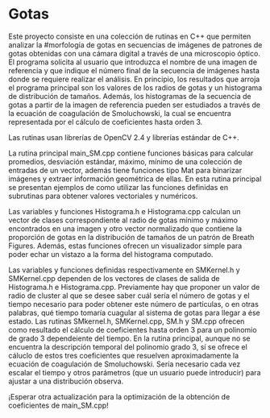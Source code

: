 # Gotas

Este proyecto consiste en una colección de rutinas en C++ que permiten analizar la #morfología de gotas en secuencias de imágenes de patrones de gotas obtenidas con una cámara digital a través de una microscopio óptico. El programa solicita al usuario que introduzca el nombre de una imagen de referencia y que indique el número final de la secuencia de imágenes hasta donde se requiere realizar el análisis. En principio, los resultados que arroja el programa principal son los valores de los radios de gotas y un histograma de distribución de tamaños. Además, los histogramas de la secuencia de gotas a partir de la imagen de referencia pueden ser estudiados a través de la ecuación de coagulación de Smoluchowski, la cual se encuentra representada por el cálculo de coeficientes hasta orden 3. 

Las rutinas usan librerías de OpenCV 2.4 y librerías estándar de C++.

La rutina principal main_SM.cpp contiene funciones básicas para calcular promedios, desviación estándar, máximo, mínimo de una colección de entradas de un vector, además tiene funciones tipo Mat para binarizar imágenes y extraer información geométrica de ellas. En esta rutina principal se presentan ejemplos de como utilizar las funciones definidas en subrutinas para obtener valores vectoriales y numéricos.

Las variables y funciones Histograma.h e Histograma.cpp calculan un vector de clases correspondiente al radio de gotas mínimo y máximo encontrados en una imagen y otro vector normalizado que contiene la proporción de gotas en la distribución de tamaños de un patrón de Breath Figures. Además, estas funciones ofrecen un visualizador simple para poder echar un vistazo a la forma del histograma computado.

Las variables y funciones definidas respectivamente en SMKernel.h y SMKernel.cpp dependen de los vectores de clases de salida de Histograma.h e Histograma.cpp. Previamente hay que proponer un valor de radio de cluster al que se desee saber cuál sería el número de gotas y el tiempo necesario para poder obtener este número de partículas, o en otras palabras, qué tiempo tomaría cuagular al sistema de gotas para llegar a ése estado. Las rutinas SMkernel.h, SMKernel.cpp, SM.h y SM.cpp ofrecen como resultado el cálculo de coeficientes hasta orden 3 para un polinomio de grado 3 dependeiente del tiempo. En la rutina principal, aunque no se encuentra la descripción temporal del polinomio grado 3, sí se ofrece el cáluclo de estos tres coeficientes que resuelven aproximadamente la ecuación de coagulación de Smoluchowski. Sería necesario cada vez escalar el tiempo y otros parámetros (que un usuario puede introducir) para ajustar a una distribución observa.

¡Esperar otra actualización para la optimización de la obtención de coeficientes de main_SM.cpp!
